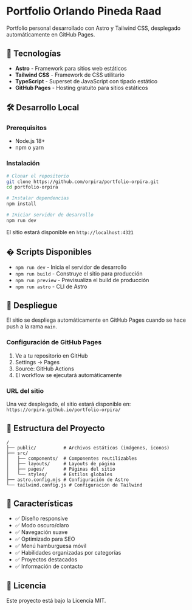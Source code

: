 # Portfolio Orlando Pineda Raad

Portfolio personal desarrollado con Astro y Tailwind CSS, desplegado automáticamente en GitHub Pages.

## 🚀 Tecnologías

- **Astro** - Framework para sitios web estáticos
- **Tailwind CSS** - Framework de CSS utilitario
- **TypeScript** - Superset de JavaScript con tipado estático
- **GitHub Pages** - Hosting gratuito para sitios estáticos

## 🛠️ Desarrollo Local

### Prerequisitos

- Node.js 18+
- npm o yarn

### Instalación

```bash
# Clonar el repositorio
git clone https://github.com/orpira/portfolio-orpira.git
cd portfolio-orpira

# Instalar dependencias
npm install

# Iniciar servidor de desarrollo
npm run dev
```

El sitio estará disponible en `http://localhost:4321`

## � Scripts Disponibles

- `npm run dev` - Inicia el servidor de desarrollo
- `npm run build` - Construye el sitio para producción
- `npm run preview` - Previsualiza el build de producción
- `npm run astro` - CLI de Astro

## 🚀 Despliegue

El sitio se despliega automáticamente en GitHub Pages cuando se hace push a la rama `main`.

### Configuración de GitHub Pages

1. Ve a tu repositorio en GitHub
2. Settings → Pages
3. Source: GitHub Actions
4. El workflow se ejecutará automáticamente

### URL del sitio

Una vez desplegado, el sitio estará disponible en:
`https://orpira.github.io/portfolio-orpira/`

## 📁 Estructura del Proyecto

```text
/
├── public/          # Archivos estáticos (imágenes, iconos)
├── src/
│   ├── components/  # Componentes reutilizables
│   ├── layouts/     # Layouts de página
│   ├── pages/       # Páginas del sitio
│   └── styles/      # Estilos globales
├── astro.config.mjs # Configuración de Astro
└── tailwind.config.js # Configuración de Tailwind
```

## 🎨 Características

- ✅ Diseño responsive
- ✅ Modo oscuro/claro
- ✅ Navegación suave
- ✅ Optimizado para SEO
- ✅ Menú hamburguesa móvil
- ✅ Habilidades organizadas por categorías
- ✅ Proyectos destacados
- ✅ Información de contacto

## 📝 Licencia

Este proyecto está bajo la Licencia MIT.
